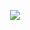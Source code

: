 <p align="center" width="100%"><img src=https://github.com/saraimdad/saraimdad/assets/157117492/ec356e8c-d368-4daf-af7e-3aec2002a773></p>
